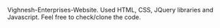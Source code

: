 Vighnesh-Enterprises-Website. Used HTML, CSS, JQuery libraries and Javascript. Feel free to check/clone the code.
